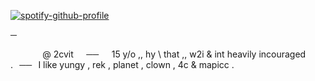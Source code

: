 [![spotify-github-profile](https://spotify-github-profile.kittinanx.com/api/view?uid=31toj3m5rauqrags6bdqpubi2elu&cover_image=true&theme=novatorem&show_offline=false&background_color=cb1515&interchange=false&bar_color=000000&bar_color_cover=false)](https://github.com/kittinan/spotify-github-profile)

─

⠀⠀⠀⠀⠀@ 2cvit⠀⠀──⠀⠀15 y/o ,, hy \ that ,, w2i & int heavily incouraged .⠀──⠀I like yungy , rek , planet , clown , 4c & mapicc .
⠀⠀⠀⠀⠀⠀⠀⠀⠀⠀⠀⠀⠀⠀⠀
